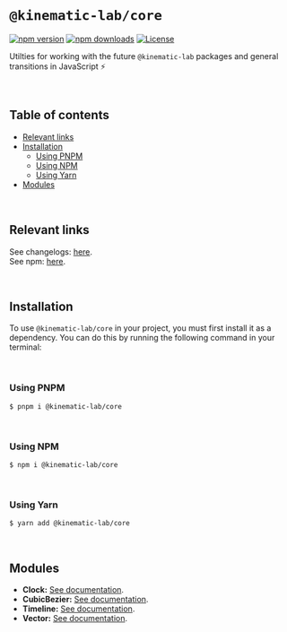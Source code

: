 # `@kinematic-lab/core` <!-- omit in toc -->

[![npm version][npm-version-src]][npm-version-href]
[![npm downloads][npm-downloads-src]][npm-downloads-href]
[![License][license-src]][license-href]

Utilties for working with the future `@kinematic-lab` packages and general transitions in JavaScript ⚡

<br />

## Table of contents <!-- omit in toc -->

-   [Relevant links](#relevant-links)
-   [Installation](#installation)
    -   [Using PNPM](#using-pnpm)
    -   [Using NPM](#using-npm)
    -   [Using Yarn](#using-yarn)
-   [Modules](#modules)

<br />

## Relevant links

See changelogs: [here](https://github.com/kinematic-lab/kinematic-lab/tree/main/packages/core/CHANGELOG.md).<br />
See npm: [here](https://www.npmjs.com/package/@kinematic-lab/core).

<br />

## Installation

To use `@kinematic-lab/core` in your project, you must first install it as a dependency. You can do this by running the following command in your terminal:

<br />

### Using PNPM

```shell
$ pnpm i @kinematic-lab/core
```

<br />

### Using NPM

```shell
$ npm i @kinematic-lab/core
```

<br />

### Using Yarn

```shell
$ yarn add @kinematic-lab/core
```

<br />

## Modules

-   **Clock:** [See documentation](https://github.com/kinematic-lab/kinematic-lab/tree/main/packages/core/docs/clock.md).
-   **CubicBezier:** [See documentation](https://github.com/kinematic-lab/kinematic-lab/tree/main/packages/core/docs/cubic-bezier.md).
-   **Timeline:** [See documentation](https://github.com/kinematic-lab/kinematic-lab/tree/main/packages/core/docs/timeline.md).
-   **Vector:** [See documentation](https://github.com/kinematic-lab/kinematic-lab/tree/main/packages/core/docs/vector.md).

<!-- Badges -->

[npm-version-src]: https://img.shields.io/npm/v/@kinematic-lab/core/latest.svg?style=flat&colorA=18181B&colorB=28CF8D
[npm-version-href]: https://npmjs.com/package/@kinematic-lab/core
[npm-downloads-src]: https://img.shields.io/npm/dm/@kinematic-lab/core.svg?style=flat&colorA=18181B&colorB=28CF8D
[npm-downloads-href]: https://npmjs.com/package/@kinematic-lab/core
[license-src]: https://img.shields.io/npm/l/@kinematic-lab/core.svg?style=flat&colorA=18181B&colorB=28CF8D
[license-href]: https://npmjs.com/package/@kinematic-lab/core
